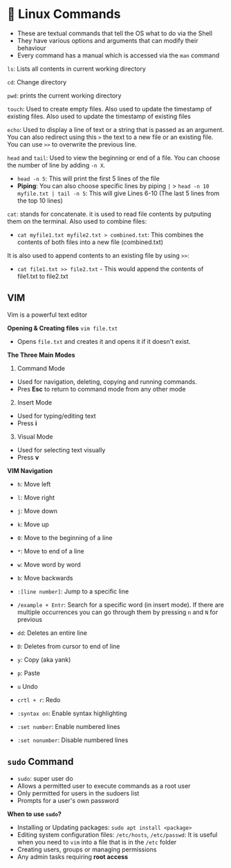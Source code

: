 # 🔑 Linux Commands

- These are textual commands that tell the OS what to do via the Shell
- They have various options and arguments that can modify their behaviour
- Every command has a manual which is accessed via the `man` command

`ls`: Lists all contents in current working directory

`cd`: Change directory

`pwd`: prints the current working directory

`touch`: Used to create empty files. Also used to update the timestamp of existing files. Also used to update the timestamp of existing files

`echo`: Used to display a line of text or a string that is passed as an argument. You can also redirect using this `>` the text to a new file or an existing file. You can use `>>` to overwrite the previous line.

`head` and `tail`: Used to view the beginning or end of a file. You can choose the number of line by adding `-n X`.

- `head -n 5`: This will print the first 5 lines of the file
- **Piping**: You can also choose specific lines by piping `|` > `head -n 10 myfile.txt | tail -n 5`: This will give Lines 6-10 (The last 5 lines from the top 10 lines)

`cat`: stands for concatenate. it is used to read file contents by putputing them on the terminal. Also used to combine files:

- `cat myfile1.txt myfile2.txt > combined.txt`: This combines the contents of both files into a new file (combined.txt)

It is also used to append contents to an existing file by using `>>`:

- `cat file1.txt >> file2.txt` - This would append the contents of file1.txt to file2.txt

## VIM
Vim is a powerful text editor

**Opening & Creating files**
`vim file.txt` 

- Opens `file.txt` and creates it and opens it if it doesn't exist.

**The Three Main Modes**

1. Command Mode
- Used for navigation, deleting, copying and running commands.
- Pres **Esc** to return to command mode from any other mode
2. Insert Mode
- Used for typing/editing text
- Press **i**
3. Visual Mode
- Used for selecting text visually
- Press **v**

**VIM Navigation**

- `h`: Move left
- `l`: Move right
- `j`: Move down
- `k`: Move up

- `0`: Move to the beginning of a line
- `*`: Move to end of a line
- `w`: Move word by word
- `b`: Move backwards
- `:[line number]`: Jump to a specific line
- `/example + Entr`: Search for a specific word (in insert mode). If there are multiple occurrences you can go through them by pressing `n` and `N` for previous
- `dd`: Deletes an entire line
- `D`: Deletes from cursor to end of line
- `y`: Copy (aka yank)
- `p`: Paste
- `u` Undo
- `crtl + r`: Redo
- `:syntax on`: Enable syntax highlighting
- `:set number`: Enable numbered lines
- `:set nonumber`: Disable numbered lines

## `sudo` Command

- `sudo`: super user do
- Allows a permitted user to execute commands as a root user
- Only permitted for users in the sudoers list
- Prompts for a user's own password

**When to use `sudo`?**
- Installing or Updating packages: `sudo apt install <package>`
- Editing system configuration files: `/etc/hosts`, `/etc/passwd`: It is useful when you need to `vim` into a file that is in the `/etc` folder
- Creating users, groups or managing permissions
- Any admin tasks requiring **root access**








